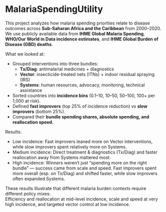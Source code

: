 # MalariaSpendingUtility


This project analyzes how malaria spending priorities relate to disease outcomes across **Sub-Saharan Africa and the Caribbean** from 2000–2020.  
We use publicly available data from **IHME Global Malaria Spending**, **WHO/Our World in Data incidence estimates**, and **IHME Global Burden of Disease (GBD) deaths**.

What we looked at:
- Grouped interventions into three bundles:
  - **Tx/Diag**: antimalarial medicines + diagnostics
  - **Vector**: insecticide-treated nets (ITNs) + indoor residual spraying (IRS)
  - **Systems**: human resources, advocacy, monitoring, technical assistance
- Sorted countries into **incidence bins** (0.1–10, 10–50, 50–100, 100+ per 1,000 at risk).
- Defined **fast improvers** (top 25% of incidence reduction) vs **slow improvers** (bottom 25%).
- Compared their **bundle spending shares, absolute spending, and reallocation speed**.

Results:
- Low incidence: Fast improvers leaned more on Vector interventions, while slow improvers spent relatively more on Systems.  
- Medium incidence: Direct treatment & diagnostics (Tx/Diag) and faster reallocation away from Systems mattered most.  
- High incidence: Winners weren’t just “spending more on the right bundle” — success came from scale and speed. Fast improvers spent more overall (esp. on Tx/Diag) and shifted faster, while slow improvers often expanded Systems.  

These results illustrate that different malaria burden contexts require different policy mixes:  
Efficiency and reallocation at mid-level incidence, scale and speed at very high incidence, and targeted vector control at low incidence.
